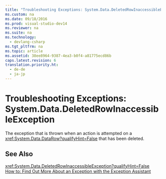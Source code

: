```yaml
---
title: "Troubleshooting Exceptions: System.Data.DeletedRowInaccessibleException"
ms.custom: na
ms.date: 09/18/2016
ms.prod: visual-studio-dev14
ms.reviewer: na
ms.suite: na
ms.technology: 
  - devlang-csharp
ms.tgt_pltfrm: na
ms.topic: article
ms.assetid: 38ee8964-9387-4ea3-b0f4-a81775ecd86b
caps.latest.revision: 6
translation.priority.ht: 
  - de-de
  - ja-jp
---
```

# Troubleshooting Exceptions: System.Data.DeletedRowInaccessibleException
The exception that is thrown when an action is attempted on a <xref:System.Data.DataRow?qualifyHint=False> that has been deleted.  
  
## See Also  
 <xref:System.Data.DeletedRowInaccessibleException?qualifyHint=False>   
 [How to: Find Out More About an Exception with the Exception Assistant](../Topic/How%20to:%20Use%20the%20Exception%20Assistant.md)